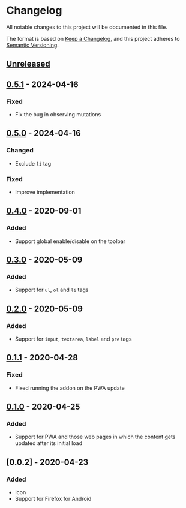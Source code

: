 # Changelog

All notable changes to this project will be documented in this file.

The format is based on [Keep a Changelog](https://keepachangelog.com/en/1.1.0/),
and this project adheres to [Semantic Versioning](https://semver.org/spec/v2.0.0.html).

## [Unreleased]

## [0.5.1] - 2024-04-16
### Fixed
- Fix the bug in observing mutations

## [0.5.0] - 2024-04-16
### Changed
- Exclude `li` tag

### Fixed
- Improve implementation

## [0.4.0] - 2020-09-01
### Added
- Support global enable/disable on the toolbar

## [0.3.0] - 2020-05-09
### Added
- Support for `ul`, `ol` and `li` tags

## [0.2.0] - 2020-05-09
### Added
- Support for `input`, `textarea`, `label` and `pre` tags

## [0.1.1] - 2020-04-28
### Fixed
- Fixed running the addon on the PWA update

## [0.1.0] - 2020-04-25
### Added
- Support for PWA and those web pages in which the content gets updated after its initial load

## [0.0.2] - 2020-04-23
### Added
- Icon
- Support for Firefox for Android

[unreleased]: https://framagit.org/dobidi/add-bidi-support-web-extension/-/compare/0.5.1...HEAD
[0.5.1]: https://framagit.org/dobidi/add-bidi-support-web-extension/-/compare/0.5.0...0.5.1
[0.5.0]: https://framagit.org/dobidi/add-bidi-support-web-extension/-/compare/0.4.0...0.5.0
[0.4.0]: https://framagit.org/dobidi/add-bidi-support-web-extension/-/compare/0.3.0...0.4.0
[0.3.0]: https://framagit.org/dobidi/add-bidi-support-web-extension/-/compare/0.2.0...0.3.0
[0.2.0]: https://framagit.org/dobidi/add-bidi-support-web-extension/-/compare/0.1.1...0.2.0
[0.1.1]: https://framagit.org/dobidi/add-bidi-support-web-extension/-/compare/0.1.0...0.1.1
[0.1.0]: https://framagit.org/dobidi/add-bidi-support-web-extension/-/tags/0.1.0

